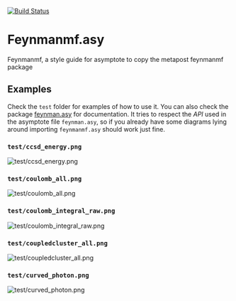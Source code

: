 [![Build Status](https://travis-ci.org/alejandrogallo/feynmanmf.asy.svg?branch=master)](https://travis-ci.org/alejandrogallo/feynmanmf.asy)

# Feynmanmf.asy

Feynmanmf, a style guide for asymptote to copy the metapost feynmanmf package

## Examples

Check the `test` folder for examples of how to use it.  You can also check the
package [feynman.asy](http://asymptote.sourceforge.net/doc/feynman.html) for
documentation.  It tries to respect the *API* used in the asymptote file
`feynman.asy`, so if you already have some diagrams lying around importing
`feynmanmf.asy` should work just fine.


### `test/ccsd_energy.png`
![test/ccsd_energy.png](https://github.com/alejandrogallo/feynmanmf.asy/raw/images/test/ccsd_energy.png)
### `test/coulomb_all.png`
![test/coulomb_all.png](https://github.com/alejandrogallo/feynmanmf.asy/raw/images/test/coulomb_all.png)
### `test/coulomb_integral_raw.png`
![test/coulomb_integral_raw.png](https://github.com/alejandrogallo/feynmanmf.asy/raw/images/test/coulomb_integral_raw.png)
### `test/coupledcluster_all.png`
![test/coupledcluster_all.png](https://github.com/alejandrogallo/feynmanmf.asy/raw/images/test/coupledcluster_all.png)
### `test/curved_photon.png`
![test/curved_photon.png](https://github.com/alejandrogallo/feynmanmf.asy/raw/images/test/curved_photon.png)
